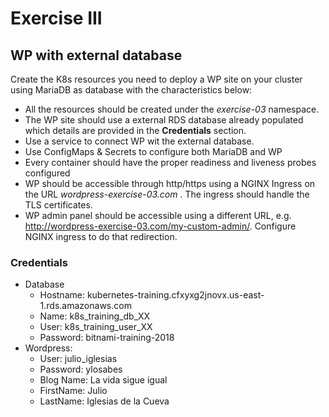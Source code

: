 # Exercise III

## WP with external database

Create the K8s resources you need to deploy a WP site on your cluster using
MariaDB as database with the characteristics below:

* All the resources should be created under the *exercise-03* namespace.
* The WP site should use a external RDS database already populated which details
are provided in the **Credentials** section.
* Use a service to connect WP wit the external database.
* Use ConfigMaps & Secrets to configure both MariaDB and WP
* Every container should have the proper readiness and liveness probes
configured
* WP should be accessible through http/https using a NGINX Ingress on the URL
*wordpress-exercise-03.com* . The ingress should handle the TLS certificates.
* WP admin panel should be accessible using a different URL, e.g.
http://wordpress-exercise-03.com/my-custom-admin/. Configure NGINX ingress to do that
redirection.

### Credentials

* Database
  * Hostname: kubernetes-training.cfxyxg2jnovx.us-east-1.rds.amazonaws.com
  * Name: k8s_training_db_XX
  * User: k8s_training_user_XX
  * Password: bitnami-training-2018
* Wordpress:
  * User: julio_iglesias
  * Password: ylosabes
  * Blog Name: La vida sigue igual
  * FirstName: Julio
  * LastName: Iglesias de la Cueva
